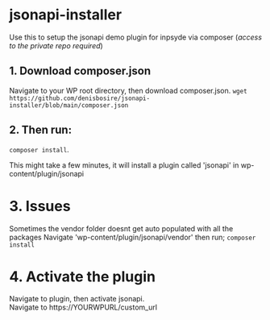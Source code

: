 # jsonapi-installer
Use this to setup the jsonapi demo plugin for inpsyde via composer (*access to the private repo required*)

## 1. Download composer.json
Navigate to your WP root directory, then download composer.json. 
`wget https://github.com/denisbosire/jsonapi-installer/blob/main/composer.json`

## 2. Then run:
`composer install`. 

This might take a few minutes, it will install a plugin called 'jsonapi' in wp-content/plugin/jsonapi

# 3. Issues
Sometimes the vendor folder doesnt get auto populated with all the packages
Navigate 'wp-content/plugin/jsonapi/vendor' then run;
`composer install` 

# 4. Activate the plugin
Navigate to plugin, then activate jsonapi.  
Navigate to https://YOURWPURL/custom_url 
